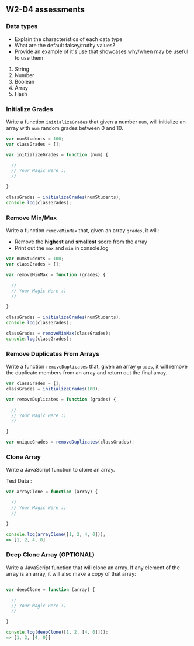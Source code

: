 ## W2-D4 assessments

### Data types

- Explain the characteristics of each data type
- What are the default falsey/truthy values?
- Provide an example of it's use that showcases why/when may be useful to use them

1. String
1. Number
1. Boolean
1. Array
1. Hash

### Initialize Grades

Write a function `initializeGrades` that given a number `num`, will initialize an array with `num` random grades between 0 and 10.

```js
var numStudents = 100;
var classGrades = [];

var initializeGrades = function (num) {

  //
  // Your Magic Here :)
  //

}

classGrades = initializeGrades(numStudents);
console.log(classGrades);
```

### Remove Min/Max

Write a function `removeMinMax` that, given an array `grades`, it will:
- Remove the **highest** and **smallest** score from the array
- Print out the `max` and `min` in console.log


```js
var numStudents = 100;
var classGrades = [];

var removeMinMax = function (grades) {

  //
  // Your Magic Here :)
  //

}

classGrades = initializeGrades(numStudents);
console.log(classGrades);

classGrades = removeMinMax(classGrades);
console.log(classGrades);
```

### Remove Duplicates From Arrays

Write a function `removeDuplicates` that, given an array `grades`, it will remove the duplicate members from an array and return out the final array.

```js
var classGrades = [];
classGrades = initializeGrades(100);

var removeDuplicates = function (grades) {

  //
  // Your Magic Here :)
  //

}

var uniqueGrades = removeDuplicates(classGrades);
```

### Clone Array

Write a JavaScript function to clone an array.

Test Data :

```js
var arrayClone = function (array) {

  //
  // Your Magic Here :)
  //

}

console.log(arrayClone([1, 2, 4, 0]));
=> [1, 2, 4, 0]
```

### Deep Clone Array (OPTIONAL)

Write a JavaScript function that will clone an array. If any element of the array is an array, it will also make a copy of that array:

```js

var deepClone = function (array) {

  //
  // Your Magic Here :)
  //

}

console.log(deepClone([1, 2, [4, 0]]));
=> [1, 2, [4, 0]]
```
